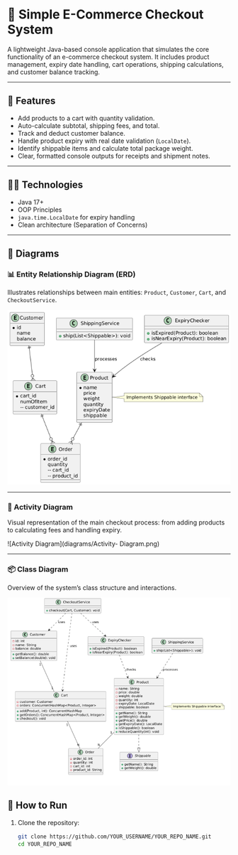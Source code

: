 # 🛒 Simple E-Commerce Checkout System

A lightweight Java-based console application that simulates the core functionality of an e-commerce checkout system. It includes product management, expiry date handling, cart operations, shipping calculations, and customer balance tracking.

---

## 🚀 Features

- Add products to a cart with quantity validation.
- Auto-calculate subtotal, shipping fees, and total.
- Track and deduct customer balance.
- Handle product expiry with real date validation (`LocalDate`).
- Identify shippable items and calculate total package weight.
- Clear, formatted console outputs for receipts and shipment notes.

---

## 👨‍💻 Technologies

- Java 17+
- OOP Principles
- `java.time.LocalDate` for expiry handling
- Clean architecture (Separation of Concerns)

---
## 🧭 Diagrams

### 📊 Entity Relationship Diagram (ERD)

Illustrates relationships between main entities: `Product`, `Customer`, `Cart`, and `CheckoutService`.

![ER Diagram](diagrams/ERDigram.png)

---

### 🔄 Activity Diagram

Visual representation of the main checkout process: from adding products to calculating fees and handling expiry.

![Activity Diagram](diagrams/Activity- Diagram.png)

---

### 📦 Class Diagram

Overview of the system’s class structure and interactions.

![Class Diagram](diagrams/class_digrams.png)


## 📌 How to Run

1. Clone the repository:
   ```bash
   git clone https://github.com/YOUR_USERNAME/YOUR_REPO_NAME.git
   cd YOUR_REPO_NAME
